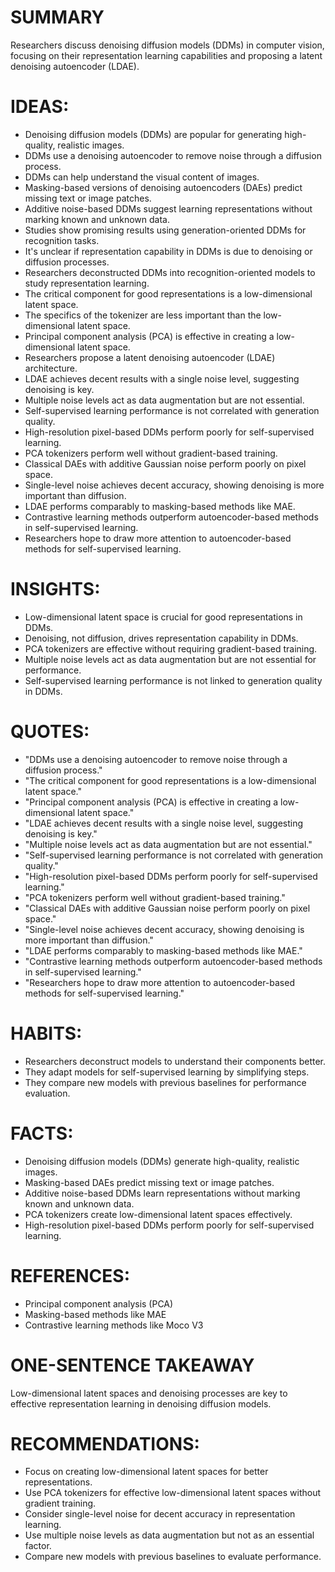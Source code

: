 # SUMMARY
Researchers discuss denoising diffusion models (DDMs) in computer vision, focusing on their representation learning capabilities and proposing a latent denoising autoencoder (LDAE).

# IDEAS:
- Denoising diffusion models (DDMs) are popular for generating high-quality, realistic images.
- DDMs use a denoising autoencoder to remove noise through a diffusion process.
- DDMs can help understand the visual content of images.
- Masking-based versions of denoising autoencoders (DAEs) predict missing text or image patches.
- Additive noise-based DDMs suggest learning representations without marking known and unknown data.
- Studies show promising results using generation-oriented DDMs for recognition tasks.
- It's unclear if representation capability in DDMs is due to denoising or diffusion processes.
- Researchers deconstructed DDMs into recognition-oriented models to study representation learning.
- The critical component for good representations is a low-dimensional latent space.
- The specifics of the tokenizer are less important than the low-dimensional latent space.
- Principal component analysis (PCA) is effective in creating a low-dimensional latent space.
- Researchers propose a latent denoising autoencoder (LDAE) architecture.
- LDAE achieves decent results with a single noise level, suggesting denoising is key.
- Multiple noise levels act as data augmentation but are not essential.
- Self-supervised learning performance is not correlated with generation quality.
- High-resolution pixel-based DDMs perform poorly for self-supervised learning.
- PCA tokenizers perform well without gradient-based training.
- Classical DAEs with additive Gaussian noise perform poorly on pixel space.
- Single-level noise achieves decent accuracy, showing denoising is more important than diffusion.
- LDAE performs comparably to masking-based methods like MAE.
- Contrastive learning methods outperform autoencoder-based methods in self-supervised learning.
- Researchers hope to draw more attention to autoencoder-based methods for self-supervised learning.

# INSIGHTS:
- Low-dimensional latent space is crucial for good representations in DDMs.
- Denoising, not diffusion, drives representation capability in DDMs.
- PCA tokenizers are effective without requiring gradient-based training.
- Multiple noise levels act as data augmentation but are not essential for performance.
- Self-supervised learning performance is not linked to generation quality in DDMs.

# QUOTES:
- "DDMs use a denoising autoencoder to remove noise through a diffusion process."
- "The critical component for good representations is a low-dimensional latent space."
- "Principal component analysis (PCA) is effective in creating a low-dimensional latent space."
- "LDAE achieves decent results with a single noise level, suggesting denoising is key."
- "Multiple noise levels act as data augmentation but are not essential."
- "Self-supervised learning performance is not correlated with generation quality."
- "High-resolution pixel-based DDMs perform poorly for self-supervised learning."
- "PCA tokenizers perform well without gradient-based training."
- "Classical DAEs with additive Gaussian noise perform poorly on pixel space."
- "Single-level noise achieves decent accuracy, showing denoising is more important than diffusion."
- "LDAE performs comparably to masking-based methods like MAE."
- "Contrastive learning methods outperform autoencoder-based methods in self-supervised learning."
- "Researchers hope to draw more attention to autoencoder-based methods for self-supervised learning."

# HABITS:
- Researchers deconstruct models to understand their components better.
- They adapt models for self-supervised learning by simplifying steps.
- They compare new models with previous baselines for performance evaluation.

# FACTS:
- Denoising diffusion models (DDMs) generate high-quality, realistic images.
- Masking-based DAEs predict missing text or image patches.
- Additive noise-based DDMs learn representations without marking known and unknown data.
- PCA tokenizers create low-dimensional latent spaces effectively.
- High-resolution pixel-based DDMs perform poorly for self-supervised learning.

# REFERENCES:
- Principal component analysis (PCA)
- Masking-based methods like MAE
- Contrastive learning methods like Moco V3

# ONE-SENTENCE TAKEAWAY
Low-dimensional latent spaces and denoising processes are key to effective representation learning in denoising diffusion models.

# RECOMMENDATIONS:
- Focus on creating low-dimensional latent spaces for better representations.
- Use PCA tokenizers for effective low-dimensional latent spaces without gradient training.
- Consider single-level noise for decent accuracy in representation learning.
- Use multiple noise levels as data augmentation but not as an essential factor.
- Compare new models with previous baselines to evaluate performance.
